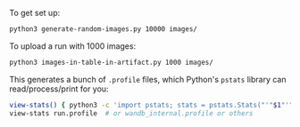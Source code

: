 To get set up:

```bash
python3 generate-random-images.py 10000 images/
```

To upload a run with 1000 images:

```bash
python3 images-in-table-in-artifact.py 1000 images/
```

This generates a bunch of `.profile` files, which Python's `pstats` library can read/process/print for you:

```bash
view-stats() { python3 -c 'import pstats; stats = pstats.Stats("'"$1"'"); stats.sort_stats("cumtime").print_stats()'; }
view-stats run.profile  # or wandb_internal.profile or others
```
